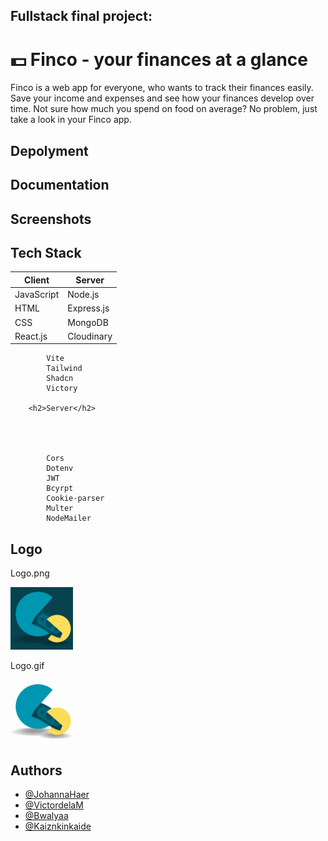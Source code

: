 ## Fullstack final project: 

# 💵 Finco - your finances at a glance

Finco is a web app for everyone, who wants to track their finances easily. Save your income and expenses and see how your finances develop over time. Not sure how much you spend on food on average? No problem, just take a look in your Finco app.

## Depolyment



## Documentation

## Screenshots

## Tech Stack

| Client        | Server        |
|---------------|---------------|
| JavaScript    | Node.js       |
| HTML          | Express.js                                                    
| CSS           | MongoDB
| React.js      | Cloudinary
            Vite
            Tailwind
            Shadcn
            Victory
 
        <h2>Server</h2> 
            
            
            
            
            Cors
            Dotenv
            JWT
            Bcyrpt
            Cookie-parser
            Multer
            NodeMailer


## Logo

Logo.png

<img src="./frontend/src/assets/img/Logo_Backend_Abschlussprojekt_dark.png" width='100px' height='100px'/>


 Logo.gif

<img src="./frontend/src/assets/img/Logo-wechsel.gif" width='100px' height='100px'/>


## Authors

- [@JohannaHaer](https://github.com/JohannaHaer)
- [@VictordelaM](https://github.com/VictordelaM)
- [@Bwalyaa](https://github.com/Bwalyaa)
- [@Kaiznkinkaide](https://github.com/Kaiznkinkaide)